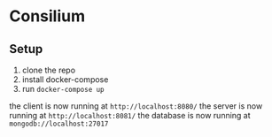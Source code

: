 # Consilium

## Setup

1. clone the repo
2. install docker-compose
3. run `docker-compose up`

  the client is now running at `http://localhost:8080/`
  the server is now running at `http://localhost:8081/`
  the database is now running at `mongodb://localhost:27017`
